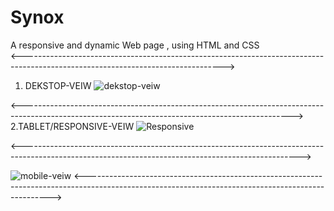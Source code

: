 # Synox

A responsive and dynamic Web page , using HTML and CSS                                                                                                                                                                                        
<-------------------------------------------------------------------------------------------------------------------------------->

1. DEKSTOP-VEIW
![dekstop-veiw](https://user-images.githubusercontent.com/74761614/105910916-98f7ed80-604f-11eb-95fb-da1023981870.png)


<------------------------------------------------------------------------------------------------------------------------------------------------->
2.TABLET/RESPONSIVE-VEIW
![Responsive](https://user-images.githubusercontent.com/74761614/105910920-9ac1b100-604f-11eb-8cdd-781f12da4302.png)

<--------------------------------------------------------------------------------------------------------------------------------------------------->


![mobile-veiw](https://user-images.githubusercontent.com/74761614/105910931-9e553800-604f-11eb-8c85-8eb3c91e57b0.png)
<--------------------------------------------------------------------------------------------------------------------------------------------------->

